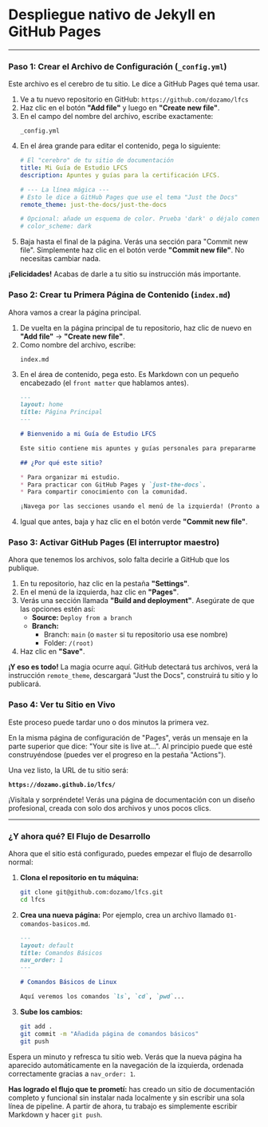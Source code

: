 # Despliegue nativo de Jekyll en GitHub Pages

---

### Paso 1: Crear el Archivo de Configuración (`_config.yml`)

Este archivo es el cerebro de tu sitio. Le dice a GitHub Pages qué tema usar.

1.  Ve a tu nuevo repositorio en GitHub: `https://github.com/dozamo/lfcs`
2.  Haz clic en el botón **"Add file"** y luego en **"Create new file"**.
3.  En el campo del nombre del archivo, escribe exactamente:
    ```
    _config.yml
    ```
4.  En el área grande para editar el contenido, pega lo siguiente:
    ```yaml
    # El "cerebro" de tu sitio de documentación
    title: Mi Guía de Estudio LFCS
    description: Apuntes y guías para la certificación LFCS.
    
    # --- La línea mágica ---
    # Esto le dice a GitHub Pages que use el tema "Just the Docs"
    remote_theme: just-the-docs/just-the-docs
    
    # Opcional: añade un esquema de color. Prueba 'dark' o déjalo comentado.
    # color_scheme: dark
    ```
5.  Baja hasta el final de la página. Verás una sección para "Commit new file". Simplemente haz clic en el botón verde **"Commit new file"**. No necesitas cambiar nada.

**¡Felicidades!** Acabas de darle a tu sitio su instrucción más importante.

### Paso 2: Crear tu Primera Página de Contenido (`index.md`)

Ahora vamos a crear la página principal.

1.  De vuelta en la página principal de tu repositorio, haz clic de nuevo en **"Add file"** -> **"Create new file"**.
2.  Como nombre del archivo, escribe:
    ```
    index.md
    ```
3.  En el área de contenido, pega esto. Es Markdown con un pequeño encabezado (el `front matter` que hablamos antes).
    ```markdown
    ---
    layout: home
    title: Página Principal
    ---
    
    # Bienvenido a mi Guía de Estudio LFCS
    
    Este sitio contiene mis apuntes y guías personales para prepararme para la certificación **Linux Foundation Certified Sysadmin (LFCS)**.
    
    ## ¿Por qué este sitio?
    
    * Para organizar mi estudio.
    * Para practicar con GitHub Pages y `just-the-docs`.
    * Para compartir conocimiento con la comunidad.
    
    ¡Navega por las secciones usando el menú de la izquierda! (Pronto añadiremos más).
    ```
4.  Igual que antes, baja y haz clic en el botón verde **"Commit new file"**.

### Paso 3: Activar GitHub Pages (El interruptor maestro)

Ahora que tenemos los archivos, solo falta decirle a GitHub que los publique.

1.  En tu repositorio, haz clic en la pestaña **"Settings"**.
2.  En el menú de la izquierda, haz clic en **"Pages"**.
3.  Verás una sección llamada **"Build and deployment"**. Asegúrate de que las opciones estén así:
    *   **Source:** `Deploy from a branch`
    *   **Branch:**
        *   Branch: `main` (o `master` si tu repositorio usa ese nombre)
        *   Folder: `/(root)`
4.  Haz clic en **"Save"**.



**¡Y eso es todo!** La magia ocurre aquí. GitHub detectará tus archivos, verá la instrucción `remote_theme`, descargará "Just the Docs", construirá tu sitio y lo publicará.

### Paso 4: Ver tu Sitio en Vivo

Este proceso puede tardar uno o dos minutos la primera vez.

En la misma página de configuración de "Pages", verás un mensaje en la parte superior que dice: "Your site is live at...". Al principio puede que esté construyéndose (puedes ver el progreso en la pestaña "Actions").

Una vez listo, la URL de tu sitio será:

**`https://dozamo.github.io/lfcs/`**

¡Visítala y sorpréndete! Verás una página de documentación con un diseño profesional, creada con solo dos archivos y unos pocos clics.

---

### ¿Y ahora qué? El Flujo de Desarrollo

Ahora que el sitio está configurado, puedes empezar el flujo de desarrollo normal:

1.  **Clona el repositorio en tu máquina:**
    ```bash
    git clone git@github.com:dozamo/lfcs.git
    cd lfcs
    ```
2.  **Crea una nueva página:** Por ejemplo, crea un archivo llamado `01-comandos-basicos.md`.
    ```markdown
    ---
    layout: default
    title: Comandos Básicos
    nav_order: 1
    ---
    
    # Comandos Básicos de Linux
    
    Aquí veremos los comandos `ls`, `cd`, `pwd`...
    ```
3.  **Sube los cambios:**
    ```bash
    git add .
    git commit -m "Añadida página de comandos básicos"
    git push
    ```

Espera un minuto y refresca tu sitio web. Verás que la nueva página ha aparecido automáticamente en la navegación de la izquierda, ordenada correctamente gracias a `nav_order: 1`.

**Has logrado el flujo que te prometí:** has creado un sitio de documentación completo y funcional sin instalar nada localmente y sin escribir una sola línea de pipeline. A partir de ahora, tu trabajo es simplemente escribir Markdown y hacer `git push`.

